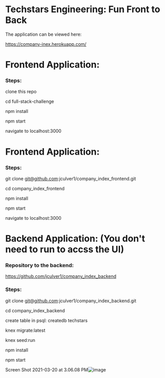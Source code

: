 # Techstars Engineering: Fun Front to Back

The application can be viewed here:

https://company-inex.herokuapp.com/


# Frontend Application:

### Steps:

clone this repo

cd full-stack-challenge

npm install

npm start

navigate to localhost:3000



# Frontend Application:

### Steps:

git clone git@github.com:jculver1/company_index_frontend.git

cd company_index_frontend

npm install

npm start

navigate to localhost:3000



# Backend Application: (You don't need to run to accss the UI)

### Repository to the backend: 
https://github.com/jculver1/company_index_backend

### Steps:
git clone git@github.com:jculver1/company_index_backend.git

cd company_index_backend

create table in psql: createdb techstars

knex migrate:latest

knex seed:run

npm install

npm start


Screen Shot 2021-03-20 at 3.06.08 PM![image](https://user-images.githubusercontent.com/21270300/111947395-026e0880-8aa3-11eb-9fcc-862d912e8c9c.png)


